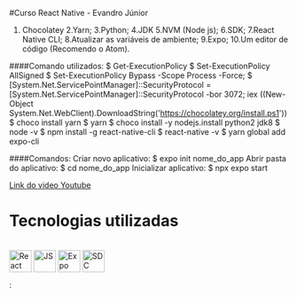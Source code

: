 #Curso React Native - Evandro Júnior

1. Chocolatey
2.Yarn;
3.Python;
4.JDK
5.NVM (Node js);
6.SDK;
7.React Native CLI;
8.Atualizar as variáveis de ambiente;
9.Expo;
10.Um editor de código (Recomendo o Atom).

####Comando utilizados:
	$ Get-ExecutionPolicy
	$ Set-ExecutionPolicy AllSigned
	$ Set-ExecutionPolicy Bypass -Scope Process -Force;
	$ [System.Net.ServicePointManager]::SecurityProtocol = [System.Net.ServicePointManager]::SecurityProtocol -bor 3072; iex ((New-Object System.Net.WebClient).DownloadString('https://chocolatey.org/install.ps1'))
	$ choco install yarn
	$ yarn
	$ choco install -y nodejs.install python2 jdk8
	$ node -v
	$ npm install -g react-native-cli
	$ react-native -v
	$ yarn global add expo-cli

####Comandos:
Criar novo aplicativo: 
	$ expo init nome_do_app
Abrir pasta do aplicativo: 
	$ cd nome_do_app
Inicializar aplicativo: 
	$ npx expo start

<a href="https://www.youtube.com/playlist?list=PLSUCi1OrmdtYeF_imvmYzUXY68RgSxkhZ/" target="_blank"> Link do video Youtube </a>

# Tecnologias utilizadas

<div style="display: inline_block"><br>
  <img align="center" alt="React" height="40" width="40" src="https://cdn.iconscout.com/icon/free/png-64/react-1-282599.png">
  <img align="center" alt="JS" height="40" width="40" src="https://cdn.iconscout.com/icon/free/png-64/javascript-3628858-3029998.png">
  <img align="center" alt="Expo" height="40" width="40" src="https://github.com/expo/expo/raw/main/.github/resources/banner.png">
  <img align="center" alt="SDC" height="40" width="40" src="https://cdn-images-1.medium.com/max/1200/1*y1fCsOVCYCTi1B9Q_0BOYg.png">
</div>


: 